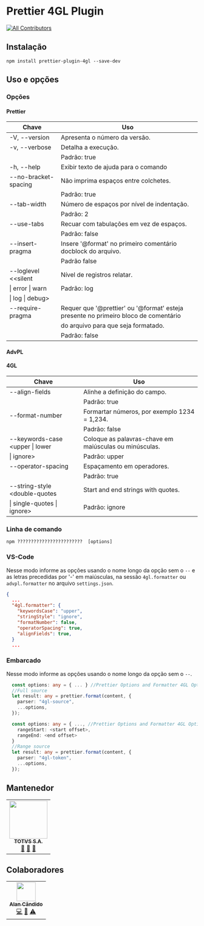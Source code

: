 # Prettier 4GL Plugin

<!-- ALL-CONTRIBUTORS-BADGE:START - Do not remove or modify this section -->

[![All Contributors](https://img.shields.io/badge/all_contributors-1-orange.svg?style=flat-square)](#contributors-)

<!-- ALL-CONTRIBUTORS-BADGE:END -->

## Instalação

```
npm install prettier-plugin-4gl --save-dev
```

## Uso e opções

### Opções

#### Prettier

| Chave                | Uso                                                                                 |
| -------------------- | ----------------------------------------------------------------------------------- |
| -V, --version        | Apresenta o número da versão.                                                       |
| -v, --verbose        | Detalha a execução.                                                                 |
|                      | Padrão: true                                                                        |
| -h, --help           | Exibir texto de ajuda para o comando                                                |
| --no-bracket-spacing | Não imprima espaços entre colchetes.                                                |
|                      | Padrão: true                                                                        |
| --tab-width <int>    | Número de espaços por nível de indentação.                                          |
|                      | Padrão: 2                                                                           |
| --use-tabs           | Recuar com tabulações em vez de espaços.                                            |
|                      | Padrão: false                                                                       |
| --insert-pragma      | Insere '@format' no primeiro comentário docblock do arquivo.                        |
|                      | Padrão false                                                                        |
| --loglevel <<silent  | Nível de registros relatar.                                                         |
| \| error \| warn     | Padrão: log                                                                         |
| \| log \| debug>     |                                                                                     |
| --require-pragma     | Requer que '@prettier' ou '@format' esteja presente no primeiro bloco de comentário |
|                      | do arquivo para que seja formatado.                                                 |
|                      | Padrão: false                                                                       |

#### AdvPL

#### 4GL

| Chave                           | Uso                                                    |
| ------------------------------- | ------------------------------------------------------ |
| --align-fields                  | Alinhe a definição do campo.                           |
|                                 | Padrão: true                                           |
| --format-number                 | Formartar números, por exemplo 1234 = 1,234.           |
|                                 | Padrão: false                                          |
| --keywords-case <upper \| lower | Coloque as palavras-chave em maiúsculas ou minúsculas. |
| \| ignore>                      | Padrão: upper                                          |
| --operator-spacing              | Espaçamento em operadores.                             |
|                                 | Padrão: true                                           |
| --string-style <double-quotes   | Start and end strings with quotes.                     |
| \| single-quotes \| ignore>     | Padrão: ignore                                         |

### Linha de comando

```
npm ????????????????????????  [options]
```

### VS-Code

Nesse modo informe as opções usando o nome longo da opção sem o `--` e as letras precedidas por '-' em maiúsculas, na sessão `4gl.formatter` ou `advpl.formatter` no arquivo `settings.json`.

```JSON
{
  ...
  "4gl.formatter": {
    "keywordsCase": "upper",
    "stringStyle": "ignore",
    "formatNumber": false,
    "operatorSpacing": true,
    "alignFields": true,
  }
  ...
```

### Embarcado

Nesse modo informe as opções usando o nome longo da opção sem o `--`.

```Typescript
  const options: any = { ... } //Prettier Options and Formatter 4GL Options*
  //Full source
  let result: any = prettier.format(content, {
    parser: "4gl-source",
    ...options,
  });
```

```Typescript
  const options: any = { ..., //Prettier Options and Formatter 4GL Options*
    rangeStart: <start offset>,
    rangeEnd: <end offset>
  }
  //Range source
  let result: any = prettier.format(content, {
    parser: "4gl-token",
    ...options,
  });
```

## Mantenedor

<table>
  <tr>
    <td align="center"><a href="https://twitter.com/TOTVSDevelopers"><img src="https://avatars2.githubusercontent.com/u/20243897?v=4?s=100" width="100px;" alt=""/><br /><sub><b>TOTVS S.A.</b></sub></a><br /><a href="#maintenance-totvs" title="Maintenance">🚧</a> <a href="#plugin-totvs" title="Plugin/utility libraries">🔌</a> <a href="#projectManagement-totvs" title="Project Management">📆</a></td>
    </tr>
</table>

## Colaboradores

<!-- ALL-CONTRIBUTORS-LIST:START - Do not remove or modify this section -->
<!-- prettier-ignore-start -->
<!-- markdownlint-disable -->
<table>
  <tr>
    <td align="center"><a href="https://github.com/brodao"><img src="https://avatars0.githubusercontent.com/u/949914?v=4?s=50" width="50px;" alt=""/><br /><sub><b>Alan Cândido</b></sub></a><br /><a href="https://github.com/totvs/@totvs/prettier-plugin-4gl/commits?author=brodao" title="Code">💻</a> <a href="https://github.com/totvs/@totvs/prettier-plugin-4gl/commits?author=brodao" title="Documentation">📖</a> <a href="https://github.com/totvs/@totvs/prettier-plugin-4gl/commits?author=brodao" title="Tests">⚠️</a></td>
  </tr>
</table>

<!-- markdownlint-enable -->
<!-- prettier-ignore-end -->

<!-- ALL-CONTRIBUTORS-LIST:END -->
